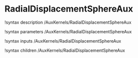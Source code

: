 <!-- MOOSE Documentation Stub: Remove this when content is added. -->

# RadialDisplacementSphereAux
!syntax description /AuxKernels/RadialDisplacementSphereAux

!syntax parameters /AuxKernels/RadialDisplacementSphereAux

!syntax inputs /AuxKernels/RadialDisplacementSphereAux

!syntax children /AuxKernels/RadialDisplacementSphereAux
